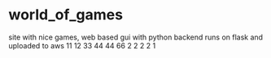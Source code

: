 # world_of_games
site with nice games, web based gui with python backend runs on flask and uploaded to aws
11
12
33
44
44
66
2
2
2
2
1
